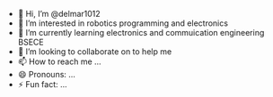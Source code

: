 - 👋 Hi, I’m @delmar1012
- 👀 I’m interested in robotics programming and electronics
- 🌱 I’m currently learning electronics and commuication engineering BSECE
- 💞️ I’m looking to collaborate on to help me
- 📫 How to reach me ...
- 😄 Pronouns: ...
- ⚡ Fun fact: ...

<!---
delmar1012/delmar1012 is a ✨ special ✨ repository because its `README.md` (this file) appears on your GitHub profile.
You can click the Preview link to take a look at your changes.
--->
